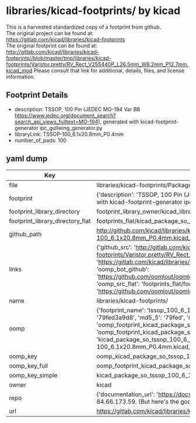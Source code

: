 # libraries/kicad-footprints/ by kicad  
This is a harvested standardized copy of a footprint from github.  
The original project can be found at:  
https://gitlab.com/kicad/libraries/kicad-footprints  
The original footprint can be found at:
http://gitlab.com/kicad/libraries/kicad-footprints//blob/master/tmp/libraries/kicad-footprints/Varistor.pretty/RV_Rect_V25S440P_L26.5mm_W8.2mm_P12.7mm.kicad_mod
Please consult that link for additional, details, files, and license information.  
## Footprint Details
* description: TSSOP, 100 Pin (JEDEC MO-194 Var BB https://www.jedec.org/document_search?search_api_views_fulltext=MO-194), generated with kicad-footprint-generator ipc_gullwing_generator.py  
* libraryLink: TSSOP-100_6.1x20.8mm_P0.4mm  
* number_of_pads: 100  
## yaml dump  
| Key | Value |  
| --- | --- |  
| file | libraries/kicad-footprints/Package_SO.pretty/TSSOP-100_6.1x20.8mm_P0.4mm.kicad_mod |  
| footprint | {'description': 'TSSOP, 100 Pin (JEDEC MO-194 Var BB https://www.jedec.org/document_search?search_api_views_fulltext=MO-194), generated with kicad-footprint-generator ipc_gullwing_generator.py', 'libraryLink': 'TSSOP-100_6.1x20.8mm_P0.4mm', 'number_of_pads': 100} |  
| footprint_library_directory | footprint_library_owner/kicad_libraries/kicad-footprints/ |  
| footprint_library_directory_flat | footprints_flat/kicad_package_so_tssop_100_6_1x20_8mm_p0_4mm/working |  
| github_path | http://github.com/kicad/libraries/kicad-footprints//blob/master/tmp/libraries/kicad-footprints/Package_SO.pretty/TSSOP-100_6.1x20.8mm_P0.4mm.kicad_mod |  
| links | {'github_src': 'http://gitlab.com/kicad/libraries/kicad-footprints//blob/master/tmp/libraries/kicad-footprints/Varistor.pretty/RV_Rect_V25S440P_L26.5mm_W8.2mm_P12.7mm.kicad_mod', 'github_src_repo': 'https://gitlab.com/kicad/libraries/kicad-footprints', 'oomp_bot': 'footprints/kicad_package_so_tssop_100_6_1x20_8mm_p0_4mm/working', 'oomp_bot_github': 'https://github.com/oomlout/oomlout_oomp_footprint_bot/tree/main/footprints/kicad_package_so_tssop_100_6_1x20_8mm_p0_4mm/working', 'oomp_src_flat': 'footprints_flat/footprints_flat/kicad_package_so_tssop_100_6_1x20_8mm_p0_4mm/working', 'oomp_src_flat_github': 'https://github.com/oomlout/oomlout_oomp_footprint_src/tree/main/footprints_flat/kicad_package_so_tssop_100_6_1x20_8mm_p0_4mm/working'} |  
| name | libraries/kicad-footprints/ |  
| oomp | {'footprint_name': 'tssop_100_6_1x20_8mm_p0_4mm', 'library_name': 'package_so', 'md5': '79fed3a9d833b1205267831eba7f50bb', 'md5_10': '79fed3a9d8', 'md5_5': '79fed', 'md5_6': '79fed3', 'oomp_key': 'oomp_kicad_package_so_tssop_100_6_1x20_8mm_p0_4mm', 'oomp_key_extra': 'oomp_footprint_kicad_package_so_tssop_100_6_1x20_8mm_p0_4mm', 'oomp_key_full': 'oomp_footprint_kicad_package_so_tssop_100_6_1x20_8mm_p0_4mm_79fed3', 'oomp_key_simple': 'kicad_package_so_tssop_100_6_1x20_8mm_p0_4mm', 'original_filename': 'libraries/kicad-footprints/Package_SO.pretty/TSSOP-100_6.1x20.8mm_P0.4mm.kicad_mod', 'owner_name': 'kicad'} |  
| oomp_key | oomp_kicad_package_so_tssop_100_6_1x20_8mm_p0_4mm |  
| oomp_key_full | oomp_footprint_kicad_package_so_tssop_100_6_1x20_8mm_p0_4mm |  
| oomp_key_simple | kicad_package_so_tssop_100_6_1x20_8mm_p0_4mm |  
| owner | kicad |  
| repo | {'documentation_url': 'https://docs.github.com/rest/overview/resources-in-the-rest-api#rate-limiting', 'message': "API rate limit exceeded for 84.66.173.59. (But here's the good news: Authenticated requests get a higher rate limit. Check out the documentation for more details.)"} |  
| url | https://gitlab.com/kicad/libraries/kicad-footprints |  

